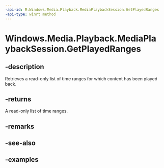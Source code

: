 ```yaml
---
-api-id: M:Windows.Media.Playback.MediaPlaybackSession.GetPlayedRanges
-api-type: winrt method
---
```


<!-- Method syntax.
public IVectorView<MediaTimeRange> MediaPlaybackSession.GetPlayedRanges()
-->

# Windows.Media.Playback.MediaPlaybackSession.GetPlayedRanges


## -description

Retrieves a read-only list of time ranges for which content has been played back.

## -returns

A read-only list of time ranges.

## -remarks

## -see-also

## -examples

